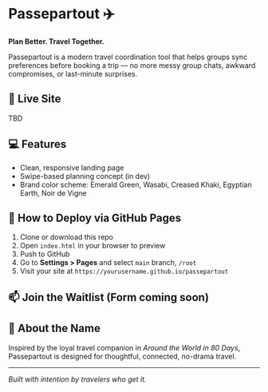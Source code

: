 # Passepartout ✈️

**Plan Better. Travel Together.**

Passepartout is a modern travel coordination tool that helps groups sync preferences before booking a trip — no more messy group chats, awkward compromises, or last-minute surprises.

## 🔗 Live Site
 TBD

## 💻 Features
- Clean, responsive landing page
- Swipe-based planning concept (in dev)
- Brand color scheme: Emerald Green, Wasabi, Creased Khaki, Egyptian Earth, Noir de Vigne

## 🚀 How to Deploy via GitHub Pages
1. Clone or download this repo
2. Open `index.html` in your browser to preview
3. Push to GitHub
4. Go to **Settings > Pages** and select `main` branch, `/root`
5. Visit your site at `https://yourusername.github.io/passepartout`

## 📫 Join the Waitlist (Form coming soon)

## 🧠 About the Name
Inspired by the loyal travel companion in *Around the World in 80 Days*, Passepartout is designed for thoughtful, connected, no-drama travel.

---

*Built with intention by travelers who get it.*

